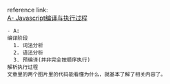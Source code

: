 reference link:<br/>
[A- Javascript编译与执行过程](https://blog.csdn.net/bao869198950/article/details/111954560)

```
- A:
编译阶段
  1. 词法分析
  2. 语法分析
  3. 预编译(并非完全按顺序执行)
解析执行过程
文章里的两个图片里的代码能看懂为什么，就基本了解了相关内容了。
```